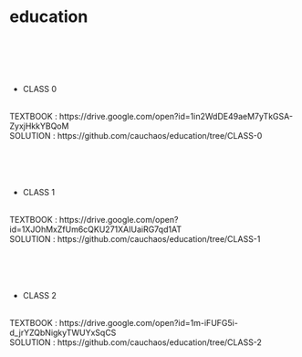 # education
<br>
<br>
<br>
<br>

- CLASS 0
<br>
TEXTBOOK : https://drive.google.com/open?id=1in2WdDE49aeM7yTkGSA-ZyxjHkkYBQoM<br>
SOLUTION : https://github.com/cauchaos/education/tree/CLASS-0<br>
<br>
<br>
<br>
<br>

- CLASS 1
<br>
TEXTBOOK : https://drive.google.com/open?id=1XJOhMxZfUm6cQKU271XAIUaiRG7qd1AT<br>
SOLUTION : https://github.com/cauchaos/education/tree/CLASS-1<br>
<br>
<br>
<br>
<br>

- CLASS 2
<br>
TEXTBOOK : https://drive.google.com/open?id=1m-iFUFG5i-d_jrYZQbNigkyTWUYxSqCS<br>
SOLUTION : https://github.com/cauchaos/education/tree/CLASS-2
